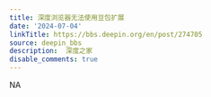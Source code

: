 ```yaml
---
title: 深度浏览器无法使用豆包扩展
date: '2024-07-04'
linkTitle: https://bbs.deepin.org/en/post/274705
source: deepin_bbs
description:  深度之家 
disable_comments: true
---
```

NA
